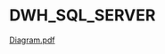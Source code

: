 # DWH_SQL_SERVER




[Diagram.pdf](https://github.com/lauracarpaciu/DWH_SQL_SERVER/files/10536779/Diagram.pdf)
